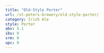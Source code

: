 ```yaml
---
title: "Old-Style Porter"
url: /st-peters-brewery/old-style-porter/
category: Irish Ale
style: Porter
abv: 5.1
ibu: 0
srm: 0
upc: 0
---
```


